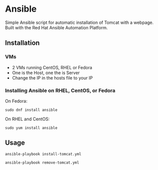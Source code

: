 # Ansible

Simple Ansible script for automatic installation of Tomcat with a webpage.
Built with the Red Hat Ansible Automation Platform.

## Installation

### VMs 

* 2 VMs running CentOS, RHEL or Fedora
* One is the Host, one the is Server
* Change the IP in the hosts file to your IP

### Installing Ansible on RHEL, CentOS, or Fedora

On Fedora:

```
sudo dnf install ansible
```

On RHEL and CentOS:
```
sudo yum install ansible
```



## Usage

```
ansible-playbook install-tomcat.yml

ansible-playbook remove-tomcat.yml
